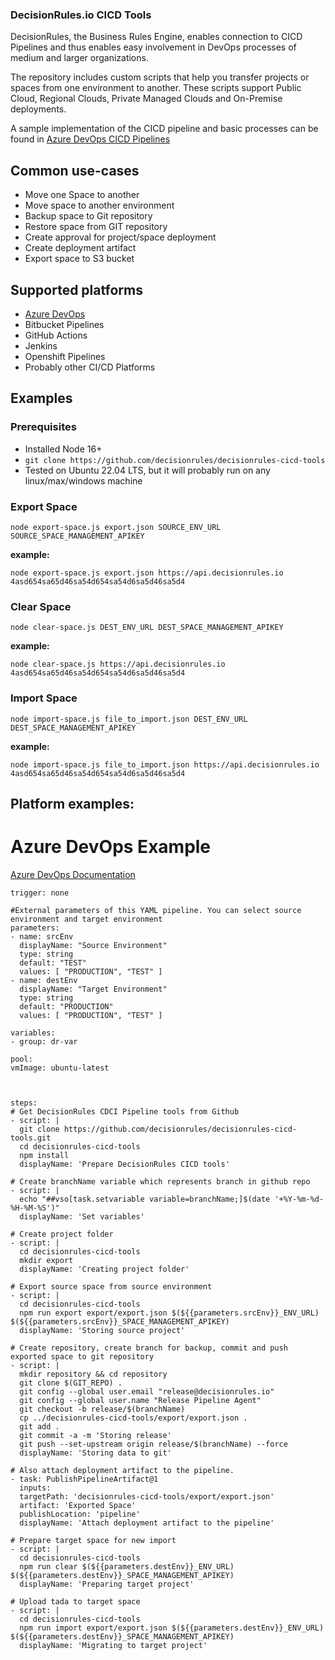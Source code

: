 ### DecisionRules.io CICD Tools

DecisionRules, the Business Rules Engine, enables connection to CICD Pipelines and thus enables easy involvement in DevOps processes of medium and larger organizations.

The repository includes custom scripts that help you transfer projects or spaces from one environment 
to another. These scripts support Public Cloud, Regional Clouds, Private Managed Clouds and On-Premise deployments.

A sample implementation of the CICD pipeline and basic processes can be found 
in [Azure DevOps CICD Pipelines](https://github.com/decisionrules/decisionrules-cicd-tools.git)


## Common use-cases
- Move one Space to another
- Move space to another environment
- Backup space to Git repository
- Restore space from GIT repository
- Create approval for project/space deployment
- Create deployment artifact
- Export space to S3 bucket

## Supported platforms
- [Azure DevOps](https://docs.decisionrules.io/doc/on-premise-docker/cd-ci-pipelines/azure-devops-cicd-pipelines)
- Bitbucket Pipelines
- GitHub Actions
- Jenkins
- Openshift Pipelines
- Probably other CI/CD Platforms



## Examples
### Prerequisites
- Installed Node 16+
- ```git clone https://github.com/decisionrules/decisionrules-cicd-tools```
- Tested on Ubuntu 22.04 LTS, but it will probably run on any linux/max/windows machine


### Export Space
```
node export-space.js export.json SOURCE_ENV_URL SOURCE_SPACE_MANAGEMENT_APIKEY
```
**example:**
```
node export-space.js export.json https://api.decisionrules.io 4asd654sa65d46sa54d654sa54d6sa5d46sa5d4
```

### Clear Space
```
node clear-space.js DEST_ENV_URL DEST_SPACE_MANAGEMENT_APIKEY
```
**example:**
```
node clear-space.js https://api.decisionrules.io 4asd654sa65d46sa54d654sa54d6sa5d46sa5d4 
```

### Import Space
```
node import-space.js file_to_import.json DEST_ENV_URL DEST_SPACE_MANAGEMENT_APIKEY
```
**example:**
```
node import-space.js file_to_import.json https://api.decisionrules.io 4asd654sa65d46sa54d654sa54d6sa5d46sa5d4
```
## Platform examples:



# Azure DevOps Example
[Azure DevOps Documentation](https://docs.decisionrules.io/doc/on-premise-docker/cd-ci-pipelines/azure-devops-cicd-pipelines)
```
trigger: none

#External parameters of this YAML pipeline. You can select source environment and target environment
parameters:
- name: srcEnv
  displayName: "Source Environment"
  type: string
  default: "TEST"
  values: [ "PRODUCTION", "TEST" ]
- name: destEnv
  displayName: "Target Environment"
  type: string
  default: "PRODUCTION"
  values: [ "PRODUCTION", "TEST" ]

variables:
- group: dr-var

pool:
vmImage: ubuntu-latest



steps:
# Get DecisionRules CDCI Pipeline tools from Github
- script: |
  git clone https://github.com/decisionrules/decisionrules-cicd-tools.git
  cd decisionrules-cicd-tools
  npm install
  displayName: 'Prepare DecisionRules CICD tools'

# Create branchName variable which represents branch in github repo
- script: |
  echo "##vso[task.setvariable variable=branchName;]$(date '+%Y-%m-%d-%H-%M-%S')"
  displayName: 'Set variables'

# Create project folder
- script: |
  cd decisionrules-cicd-tools
  mkdir export
  displayName: 'Creating project folder'

# Export source space from source environment
- script: |
  cd decisionrules-cicd-tools
  npm run export export/export.json $(${{parameters.srcEnv}}_ENV_URL) $(${{parameters.srcEnv}}_SPACE_MANAGEMENT_APIKEY)
  displayName: 'Storing source project'

# Create repository, create branch for backup, commit and push exported space to git repository
- script: |
  mkdir repository && cd repository
  git clone $(GIT_REPO) .
  git config --global user.email "release@decisionrules.io"
  git config --global user.name "Release Pipeline Agent"
  git checkout -b release/$(branchName)
  cp ../decisionrules-cicd-tools/export/export.json .
  git add .
  git commit -a -m 'Storing release'
  git push --set-upstream origin release/$(branchName) --force
  displayName: 'Storing data to git'

# Also attach deployment artifact to the pipeline.
- task: PublishPipelineArtifact@1
  inputs:
  targetPath: 'decisionrules-cicd-tools/export/export.json'
  artifact: 'Exported Space'
  publishLocation: 'pipeline'
  displayName: 'Attach deployment artifact to the pipeline'

# Prepare target space for new import
- script: |
  cd decisionrules-cicd-tools
  npm run clear $(${{parameters.destEnv}}_ENV_URL) $(${{parameters.destEnv}}_SPACE_MANAGEMENT_APIKEY)
  displayName: 'Preparing target project'

# Upload tada to target space
- script: |
  cd decisionrules-cicd-tools
  npm run import export/export.json $(${{parameters.destEnv}}_ENV_URL) $(${{parameters.destEnv}}_SPACE_MANAGEMENT_APIKEY)
  displayName: 'Migrating to target project'
```
